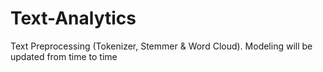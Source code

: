 # Text-Analytics
Text Preprocessing (Tokenizer, Stemmer &amp; Word Cloud).
Modeling will be updated from time to time
